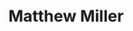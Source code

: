 ---
avatar: /images/people/matthewmiller.jpg
avatar_small: /images/people/matthewmiller_small.jpg
bio: Fedora Project Leader / Tepid change for the somewhat better! — Russ Allbery
homepage: https://mattdm.org/
instagram: null
linkedin: null
title: Matthew Miller
twitter: https://twitter.com/mattdm
type: guest
username: matthewmiller
youtube: null
---
